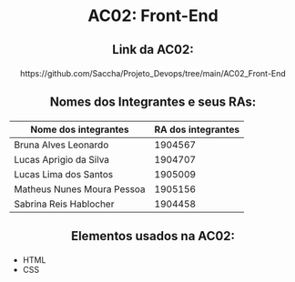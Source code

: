 # <p align = "center"><b> AC02: Front-End </b></p>

##  <p align = "center"> Link da AC02:  </p>
<p align = "center"> https://github.com/Saccha/Projeto_Devops/tree/main/AC02_Front-End </p>

## <p align = "center"> Nomes dos Integrantes e seus RAs: </p>

| Nome dos integrantes        | RA dos integrantes  |
|-----------------------------|---------------------|
| Bruna Alves Leonardo        |  1904567            |
| Lucas Aprigio da Silva      |  1904707            |
| Lucas Lima dos Santos       |  1905009            |
| Matheus Nunes Moura Pessoa  |  1905156            |
| Sabrina Reis Hablocher      |  1904458            |


## <p align = "center"> Elementos usados na AC02: </p>

- HTML
- CSS
